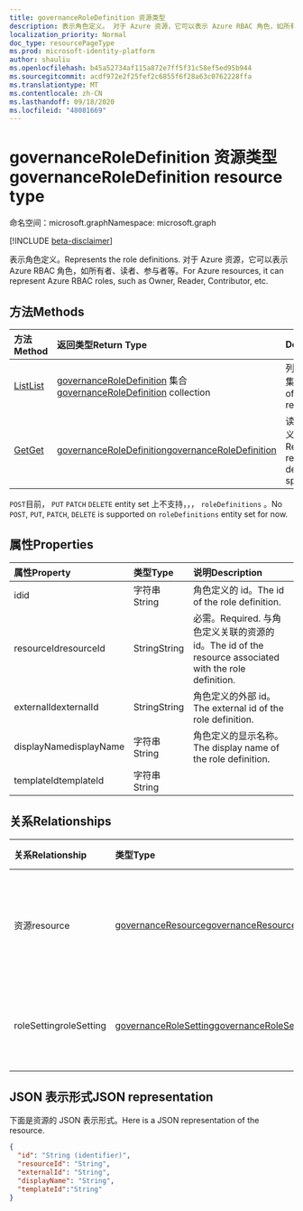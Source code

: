 ```yaml
---
title: governanceRoleDefinition 资源类型
description: 表示角色定义。 对于 Azure 资源，它可以表示 Azure RBAC 角色，如所有者、读者、参与者等。
localization_priority: Normal
doc_type: resourcePageType
ms.prod: microsoft-identity-platform
author: shauliu
ms.openlocfilehash: b45a52734af115a872e7ff5f31c58ef5ed95b944
ms.sourcegitcommit: acdf972e2f25fef2c6855f6f28a63c0762228ffa
ms.translationtype: MT
ms.contentlocale: zh-CN
ms.lasthandoff: 09/18/2020
ms.locfileid: "48081669"
---
```

# <a name="governanceroledefinition-resource-type"></a><span data-ttu-id="a8842-104">governanceRoleDefinition 资源类型</span><span class="sxs-lookup"><span data-stu-id="a8842-104">governanceRoleDefinition resource type</span></span>

<span data-ttu-id="a8842-105">命名空间：microsoft.graph</span><span class="sxs-lookup"><span data-stu-id="a8842-105">Namespace: microsoft.graph</span></span>

[!INCLUDE [beta-disclaimer](../../includes/beta-disclaimer.md)]


<span data-ttu-id="a8842-106">表示角色定义。</span><span class="sxs-lookup"><span data-stu-id="a8842-106">Represents the role definitions.</span></span> <span data-ttu-id="a8842-107">对于 Azure 资源，它可以表示 Azure RBAC 角色，如所有者、读者、参与者等。</span><span class="sxs-lookup"><span data-stu-id="a8842-107">For Azure resources, it can represent Azure RBAC roles, such as Owner, Reader, Contributor, etc.</span></span>


## <a name="methods"></a><span data-ttu-id="a8842-108">方法</span><span class="sxs-lookup"><span data-stu-id="a8842-108">Methods</span></span>

| <span data-ttu-id="a8842-109">方法</span><span class="sxs-lookup"><span data-stu-id="a8842-109">Method</span></span>          | <span data-ttu-id="a8842-110">返回类型</span><span class="sxs-lookup"><span data-stu-id="a8842-110">Return Type</span></span> |<span data-ttu-id="a8842-111">Description</span><span class="sxs-lookup"><span data-stu-id="a8842-111">Description</span></span>|
|:---------------|:--------|:--------|
|[<span data-ttu-id="a8842-112">List</span><span class="sxs-lookup"><span data-stu-id="a8842-112">List</span></span>](../api/governanceroledefinition-list.md) | <span data-ttu-id="a8842-113">[governanceRoleDefinition](../resources/governanceroledefinition.md) 集合</span><span class="sxs-lookup"><span data-stu-id="a8842-113">[governanceRoleDefinition](../resources/governanceroledefinition.md) collection</span></span> |<span data-ttu-id="a8842-114">列出资源上的角色定义的集合。</span><span class="sxs-lookup"><span data-stu-id="a8842-114">List a collection of role definitions on a resource.</span></span>|
|[<span data-ttu-id="a8842-115">Get</span><span class="sxs-lookup"><span data-stu-id="a8842-115">Get</span></span>](../api/governanceroledefinition-get.md) | [<span data-ttu-id="a8842-116">governanceRoleDefinition</span><span class="sxs-lookup"><span data-stu-id="a8842-116">governanceRoleDefinition</span></span>](../resources/governanceroledefinition.md) |<span data-ttu-id="a8842-117">读取由 id 指定的角色定义实体的属性和关系。</span><span class="sxs-lookup"><span data-stu-id="a8842-117">Read properties and relationships of a role definition entity specified by id.</span></span>|

<span data-ttu-id="a8842-118">`POST`目前， `PUT` `PATCH` `DELETE` entity set 上不支持，，， `roleDefinitions` 。</span><span class="sxs-lookup"><span data-stu-id="a8842-118">No `POST`, `PUT`, `PATCH`, `DELETE` is supported on `roleDefinitions` entity set for now.</span></span>

## <a name="properties"></a><span data-ttu-id="a8842-119">属性</span><span class="sxs-lookup"><span data-stu-id="a8842-119">Properties</span></span>
| <span data-ttu-id="a8842-120">属性</span><span class="sxs-lookup"><span data-stu-id="a8842-120">Property</span></span>    | <span data-ttu-id="a8842-121">类型</span><span class="sxs-lookup"><span data-stu-id="a8842-121">Type</span></span>   | <span data-ttu-id="a8842-122">说明</span><span class="sxs-lookup"><span data-stu-id="a8842-122">Description</span></span>                                                           |
|:------------|:-------|:----------------------------------------------------------------------|
| <span data-ttu-id="a8842-123">id</span><span class="sxs-lookup"><span data-stu-id="a8842-123">id</span></span>          | <span data-ttu-id="a8842-124">字符串</span><span class="sxs-lookup"><span data-stu-id="a8842-124">String</span></span> | <span data-ttu-id="a8842-125">角色定义的 id。</span><span class="sxs-lookup"><span data-stu-id="a8842-125">The id of the role definition.</span></span>                                        |
| <span data-ttu-id="a8842-126">resourceId</span><span class="sxs-lookup"><span data-stu-id="a8842-126">resourceId</span></span>  | <span data-ttu-id="a8842-127">String</span><span class="sxs-lookup"><span data-stu-id="a8842-127">String</span></span> | <span data-ttu-id="a8842-128">必需。</span><span class="sxs-lookup"><span data-stu-id="a8842-128">Required.</span></span> <span data-ttu-id="a8842-129">与角色定义关联的资源的 id。</span><span class="sxs-lookup"><span data-stu-id="a8842-129">The id of the resource associated with the role definition.</span></span> |
| <span data-ttu-id="a8842-130">externalId</span><span class="sxs-lookup"><span data-stu-id="a8842-130">externalId</span></span>  | <span data-ttu-id="a8842-131">String</span><span class="sxs-lookup"><span data-stu-id="a8842-131">String</span></span> | <span data-ttu-id="a8842-132">角色定义的外部 id。</span><span class="sxs-lookup"><span data-stu-id="a8842-132">The external id of the role definition.</span></span>                               |
| <span data-ttu-id="a8842-133">displayName</span><span class="sxs-lookup"><span data-stu-id="a8842-133">displayName</span></span> | <span data-ttu-id="a8842-134">字符串</span><span class="sxs-lookup"><span data-stu-id="a8842-134">String</span></span> | <span data-ttu-id="a8842-135">角色定义的显示名称。</span><span class="sxs-lookup"><span data-stu-id="a8842-135">The display name of the role definition.</span></span>                              |
| <span data-ttu-id="a8842-136">templateId</span><span class="sxs-lookup"><span data-stu-id="a8842-136">templateId</span></span>  | <span data-ttu-id="a8842-137">字符串</span><span class="sxs-lookup"><span data-stu-id="a8842-137">String</span></span> |                                                                       |

## <a name="relationships"></a><span data-ttu-id="a8842-138">关系</span><span class="sxs-lookup"><span data-stu-id="a8842-138">Relationships</span></span>
| <span data-ttu-id="a8842-139">关系</span><span class="sxs-lookup"><span data-stu-id="a8842-139">Relationship</span></span> | <span data-ttu-id="a8842-140">类型</span><span class="sxs-lookup"><span data-stu-id="a8842-140">Type</span></span>   |<span data-ttu-id="a8842-141">说明</span><span class="sxs-lookup"><span data-stu-id="a8842-141">Description</span></span>|
|:---------------|:--------|:----------|
|<span data-ttu-id="a8842-142">资源</span><span class="sxs-lookup"><span data-stu-id="a8842-142">resource</span></span>|[<span data-ttu-id="a8842-143">governanceResource</span><span class="sxs-lookup"><span data-stu-id="a8842-143">governanceResource</span></span>](../resources/governanceresource.md)|<span data-ttu-id="a8842-144">只读。</span><span class="sxs-lookup"><span data-stu-id="a8842-144">Read-only.</span></span> <span data-ttu-id="a8842-145">角色定义的关联资源。</span><span class="sxs-lookup"><span data-stu-id="a8842-145">The associated resource for the role definition.</span></span>|
|<span data-ttu-id="a8842-146">roleSetting</span><span class="sxs-lookup"><span data-stu-id="a8842-146">roleSetting</span></span>|[<span data-ttu-id="a8842-147">governanceRoleSetting</span><span class="sxs-lookup"><span data-stu-id="a8842-147">governanceRoleSetting</span></span>](../resources/governancerolesetting.md)|<span data-ttu-id="a8842-148">角色定义的关联角色设置。</span><span class="sxs-lookup"><span data-stu-id="a8842-148">The associated role setting for the role definition.</span></span>|

## <a name="json-representation"></a><span data-ttu-id="a8842-149">JSON 表示形式</span><span class="sxs-lookup"><span data-stu-id="a8842-149">JSON representation</span></span>

<span data-ttu-id="a8842-150">下面是资源的 JSON 表示形式。</span><span class="sxs-lookup"><span data-stu-id="a8842-150">Here is a JSON representation of the resource.</span></span>

<!-- {
  "blockType": "resource",
  "keyProperty": "id",
  "optionalProperties": [

  ],
  "@odata.type": "microsoft.graph.governanceRoleDefinition"
}-->

```json
{
  "id": "String (identifier)",
  "resourceId": "String",
  "externalId": "String",
  "displayName": "String",
  "templateId":"String"
}

```

<!-- uuid: 8fcb5dbc-d5aa-4681-8e31-b001d5168d79
2015-10-25 14:57:30 UTC -->
<!--
{
  "type": "#page.annotation",
  "description": "governanceRoleDefinition",
  "keywords": "",
  "section": "documentation",
  "tocPath": "",
  "suppressions": []
}
-->


